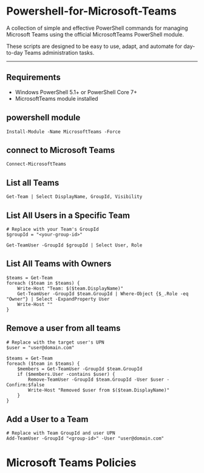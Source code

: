 # Powershell-for-Microsoft-Teams

A collection of simple and effective PowerShell commands for managing Microsoft Teams using the official MicrosoftTeams PowerShell module.

These scripts are designed to be easy to use, adapt, and automate for day-to-day Teams administration tasks.

---

## Requirements
- Windows PowerShell 5.1+ or PowerShell Core 7+
- MicrosoftTeams module installed
## powershell module
```
Install-Module -Name MicrosoftTeams -Force
```
## connect to Microsoft Teams
```
Connect-MicrosoftTeams
```
## List all Teams
```
Get-Team | Select DisplayName, GroupId, Visibility
```
## List All Users in a Specific Team
```
# Replace with your Team's GroupId
$groupId = "<your-group-id>"

Get-TeamUser -GroupId $groupId | Select User, Role
```
## List All Teams with Owners
```
$teams = Get-Team
foreach ($team in $teams) {
    Write-Host "Team: $($team.DisplayName)"
    Get-TeamUser -GroupId $team.GroupId | Where-Object {$_.Role -eq "Owner"} | Select -ExpandProperty User
    Write-Host ""
}
```
## Remove a user from all teams
```
# Replace with the target user's UPN
$user = "user@domain.com"

$teams = Get-Team
foreach ($team in $teams) {
    $members = Get-TeamUser -GroupId $team.GroupId
    if ($members.User -contains $user) {
        Remove-TeamUser -GroupId $team.GroupId -User $user -Confirm:$false
        Write-Host "Removed $user from $($team.DisplayName)"
    }
}
```
## Add a User to a Team
```
# Replace with Team GroupId and user UPN
Add-TeamUser -GroupId "<group-id>" -User "user@domain.com"
```
# Microsoft Teams Policies
